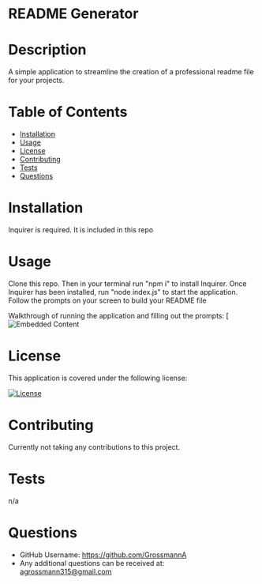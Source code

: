 

# README Generator

# Description
A simple application to streamline the creation of a professional readme file for your projects.

# Table of Contents
* [Installation](#installation)
* [Usage](#usage)
* [License](#license)
* [Contributing](#contributing)
* [Tests](#tests)
* [Questions](#questions)

# Installation
Inquirer is required. It is included in this repo

# Usage
Clone this repo. Then in your terminal run "npm i" to install Inquirer. Once Inquirer has been installed, run "node index.js" to start the application. Follow the prompts on your screen to build your README file

Walkthrough of running the application and filling out the prompts:
[![Embedded Content](https://drive.google.com/file/d/1FkRFkoGeTgw_duJQv5ILP6dVKaMZrpfJ/preview)

# License 
This application is covered under the following license:


[![License](https://img.shields.io/badge/License-MIT-yellow.svg)](https://opensource.org/licenses/MIT)


# Contributing 
Currently not taking any contributions to this project.

# Tests
n/a

# Questions 
* GitHub Username: https://github.com/GrossmannA
* Any additional questions can be received at: agrossmann315@gmail.com


